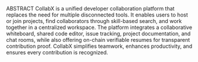 ABSTRACT
CollabX is a unified developer collaboration platform that replaces the need for
multiple disconnected tools. It enables users to host or join projects, find
collaborators through skill-based search, and work together in a centralized
workspace. The platform integrates a collaborative whiteboard, shared code
editor, issue tracking, project documentation, and chat rooms, while also offering
on-chain verifiable resumes for transparent contribution proof. CollabX
simplifies teamwork, enhances productivity, and ensures every contribution is
recognized.